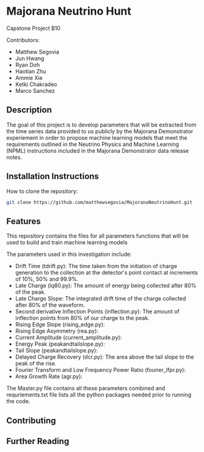 # Majorana Neutrino Hunt
Capstone Project B10

Contributors:
- Matthew Segovia
- Jun Hwang
- Ryan Doh
- Haotian Zhu
- Ammie Xie
- Ketki Chakradeo
- Marco Sanchez

## Description
The goal of this project is to develop parameters that will be extracted from the time series data provided to us publicly by the Majorana Demonstrator experiement in order to propose machine learning models that meet the requirements outlined in the Neutrino Physics and Machine Learning (NPML) instructions included in the Majorana Demonstrator data release notes.

## Installation Instructions
How to clone the repository:
``` bash
git clone https://github.com/matthewsegovia/MajoranaNeutrinoHunt.git
``` 

## Features
This repository contains the files for all parameters functions that will be used to build and train machine learning models 

The parameters used in this investigation include:

- Drift Time (tdrift.py): The time taken from the initiation of charge generation to the collection at the detector's point contact at increments of 10%, 50% and 99.9%.
- Late Charge (lq80.py): The amount of energy being collected after 80% of the peak.
- Late Charge Slope: The integrated drift time of the charge collected after 80% of the waveform.
- Second derivative Inflection Points (inflection.py): The amount of inflection points from 80% of our charge to the peak.
- Rising Edge Slope (rising_edge.py): 
- Rising Edge Asymmetry (rea.py): 
- Current Amplitude (current_amplitude.py): 
- Energy Peak (peakandtailslope.py): 
- Tail Slope (peakandtailslope.py): 
- Delayed Charge Recovery (dcr.py): The area above the tail slope to the peak of the rise.
- Fourier Transform and Low Frequency Power Ratio (fourier_lfpr.py): 
- Area Growth Rate (agr.py): 

The Master.py file contains all these parameters combined and requriements.txt file lists all the python packages needed prior to running the code.

## Contributing

## Further Reading
